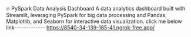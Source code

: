 🔥 PySpark Data Analysis Dashboard
A data analytics dashboard built with Streamlit, leveraging PySpark for big data processing and Pandas, Matplotlib, and Seaborn for interactive data visualization.
click me below link-------------
https://8540-34-139-185-41.ngrok-free.app/
